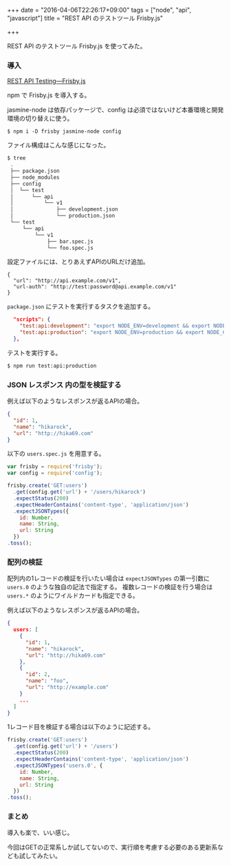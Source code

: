 +++
date = "2016-04-06T22:26:17+09:00"
tags = ["node", "api", "javascript"]
title = "REST API のテストツール Frisby.js"

+++

REST API のテストツール Frisby.js を使ってみた。

<!--more-->

### 導入

[REST API Testing—Frisby.js](http://frisbyjs.com/)

npm で Frisby.js を導入する。

jasmine-node は依存パッケージで、config は必須ではないけど本番環境と開発環境の切り替えに使う。

```
$ npm i -D frisby jasmine-node config
```

ファイル構成はこんな感じになった。

```bash
$ tree
 .
 ├── package.json
 ├── node_modules
 ├── config
 │  └── test
 │      └── api
 │          └── v1
 │              ├── development.json
 │              └── production.json
 └── test
     └── api
         └── v1
             ├── bar.spec.js
             └── foo.spec.js
```

設定ファイルには、とりあえずAPIのURLだけ追加。

```
{
  "url": "http://api.example.com/v1",
  "url-auth": "http://test:password@api.example.com/v1"
}
```

`package.json` にテストを実行するタスクを追加する。

```json
  "scripts": {
    "test:api:development": "export NODE_ENV=development && export NODE_CONFIG_DIR=./config/test/api/v1 && jasmine-node ./test/api/v1",
    "test:api:production": "export NODE_ENV=production && export NODE_CONFIG_DIR=./config/test/api/v1 && jasmine-node ./test/api/v1"
  },
```

テストを実行する。

```bash
$ npm run test:api:production
```

### JSON レスポンス 内の型を検証する

例えば以下のようなレスポンスが返るAPIの場合。

```json
{
  "id": 1,
  "name": "hikarock",
  "url": "http://hika69.com"
}
```

以下の `users.spec.js` を用意する。

```js
var frisby = require('frisby');
var config = require('config');

frisby.create('GET:users')
  .get(config.get('url') + '/users/hikarock')
  .expectStatus(200)
  .expectHeaderContains('content-type', 'application/json')
  .expectJSONTypes({
    id: Number,
    name: String,
    url: String
  })
.toss();
```

### 配列の検証

配列内の1レコードの検証を行いたい場合は `expectJSONTypes` の第一引数に `users.0` のような独自の記法で指定する。
複数レコードの検証を行う場合は `users.*` のようにワイルドカードも指定できる。

例えば以下のようなレスポンスが返るAPIの場合。

```json
{
  users: [
    {
      "id": 1,
      "name": "hikarock",
      "url": "http://hika69.com"
    },
    {
      "id": 2,
      "name": "foo",
      "url": "http://example.com"
    }
    ...
  ]
}
```

1レコード目を検証する場合は以下のように記述する。

```js
frisby.create('GET:users')
  .get(config.get('url') + '/users')
  .expectStatus(200)
  .expectHeaderContains('content-type', 'application/json')
  .expectJSONTypes('users.0', {
    id: Number,
    name: String,
    url: String
  })
.toss();
```

### まとめ

導入も楽で、いい感じ。

今回はGETの正常系しか試してないので、実行順を考慮する必要のある更新系なども試してみたい。

